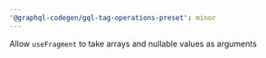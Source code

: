 ```yaml
---
'@graphql-codegen/gql-tag-operations-preset': minor
---
```


Allow `useFragment` to take arrays and nullable values as arguments
